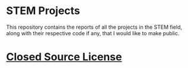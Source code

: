 # STEM Projects
This repository contains the reports of all the projects in the STEM field, along with their respective code if any, that I would like to make public.

# [Closed Source License](LICENSE)
